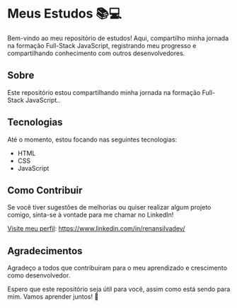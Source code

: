 # Meus Estudos 📚💻

Bem-vindo ao meu repositório de estudos! Aqui, compartilho minha jornada na formação Full-Stack JavaScript, registrando meu progresso e compartilhando conhecimento com outros desenvolvedores.

## Sobre

Este repositório estou compartilhando minha jornada na formação Full-Stack JavaScript..

## Tecnologias

Até o momento, estou focando nas seguintes tecnologias:

- HTML
- CSS
- JavaScript

## Como Contribuir

Se você tiver sugestões de melhorias ou quiser realizar algum projeto comigo, sinta-se à vontade para me chamar no LinkedIn!

[Visite meu perfil](https://www.linkedin.com/in/renansilvadev/): https://www.linkedin.com/in/renansilvadev/

## Agradecimentos

Agradeço a todos que contribuíram para o meu aprendizado e crescimento como desenvolvedor.

Espero que este repositório seja útil para você, assim como está sendo para mim. Vamos aprender juntos! 🚀

